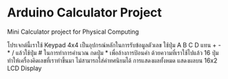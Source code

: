 # Arduino Calculator Project
Mini Calculator project for Physical Computing

โปรเจกต์นี้เราใช้ Keypad 4x4 เป็นอุปกรณ์หลักในการรับข้อมูลตัวเลข ใช้ปุ่ม A B C D แทน + - * / แล้วใช้ปุ่ม # ในการทำการคำนวณ กดปุ่ม * เพื่อล้างการป้อนค่า ด้วยความที่เราใช้ไปแล้ว 16 ปุ่ม ทำให้เครื่องคิดเลขที่เราทำขึ้นมา ไม่สามารถใส่ค่าทศนิยมได้
การแสดงผลทั้งหมด แสดงผลบน 16x2 LCD Display
